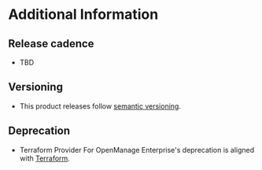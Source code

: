 <!--
Copyright (c) 2023 Dell Inc., or its subsidiaries. All Rights Reserved.

Licensed under the MPL, Version 2.0 (the "License");
you may not use this file except in compliance with the License.
You may obtain a copy of the License at

    https://www.mozilla.org/en-US/MPL/2.0/
-->
# Additional Information

## Release cadence
* TBD

## Versioning
* This product releases follow [semantic versioning](https://semver.org/).

## Deprecation
* Terraform Provider For OpenManage Enterprise's deprecation is aligned with [Terraform](https://developer.hashicorp.com/terraform/plugin/framework/schemas#deprecationmessage).
